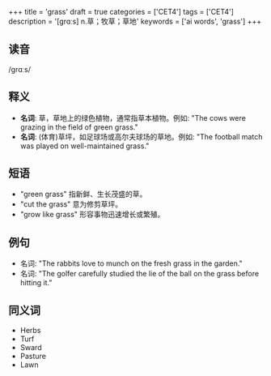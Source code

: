 +++
title = 'grass'
draft = true
categories = ['CET4']
tags = ['CET4']
description = '[grɑːs] n.草；牧草；草地'
keywords = ['ai words', 'grass']
+++

## 读音
/ɡrɑːs/

## 释义
- **名词**: 草，草地上的绿色植物，通常指草本植物。例如: "The cows were grazing in the field of green grass."
- **名词**: (体育)草坪，如足球场或高尔夫球场的草地。例如: "The football match was played on well-maintained grass."

## 短语
- "green grass" 指新鲜、生长茂盛的草。
- "cut the grass" 意为修剪草坪。
- "grow like grass" 形容事物迅速增长或繁殖。

## 例句
- 名词: "The rabbits love to munch on the fresh grass in the garden."
- 名词: "The golfer carefully studied the lie of the ball on the grass before hitting it."

## 同义词
- Herbs
- Turf
- Sward
- Pasture
- Lawn
